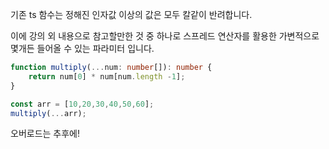 기존 ts 함수는 정해진 인자값 이상의 값은 모두 칼같이 반려합니다.

이에 강의 외 내용으로 참고할만한 것 중 하나로
스프레드 연산자를 활용한 가변적으로 몇개든 들어올 수 있는 파라미터 입니다.

```ts
function multiply(...num: number[]): number {
    return num[0] * num[num.length -1];
}

const arr = [10,20,30,40,50,60];
multiply(...arr);
```

오버로드는 추후에!